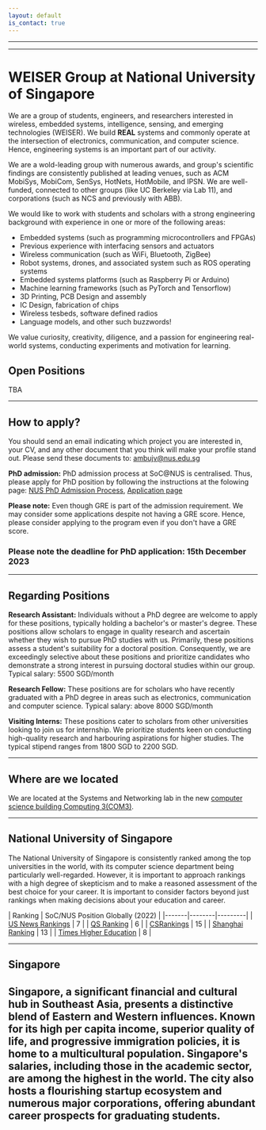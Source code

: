 ```yaml
---
layout: default
is_contact: true
---
```

----
****

# WEISER Group at National University of Singapore

We are a group of students, engineers, and researchers interested in wireless, embedded systems, intelligence, sensing, and emerging technologies (WEISER).  We build **REAL** systems and  commonly operate at the intersection of electronics, communication, and computer science. Hence, engineering systems is an important part of our activity. 

We are a wold-leading group with numerous awards, and group's scientific findings are consistently published at leading venues, such as ACM MobiSys, MobiCom, SenSys, HotNets, HotMobile, and IPSN. We are well-funded, connected to other groups (like UC Berkeley via Lab 11), and corporations (such as NCS and previously with ABB). 

We would like to work with students and scholars with a strong engineering background with experience in one or more of the following areas:  

* Embedded systems (such as programming microcontrollers and FPGAs)
* Previous experience with interfacing sensors and actuators
* Wireless communication (such as WiFi, Bluetooth, ZigBee)
* Robot systems, drones, and associated system such as ROS operating systems
* Embedded systems platforms (such as Raspberry Pi or Arduino)
* Machine learning frameworks (such as PyTorch and Tensorflow)
* 3D Printing, PCB Design and assembly
* IC Design, fabrication of chips
* Wireless tesbeds, software defined radios
* Language models, and other such buzzwords!

We value curiosity, creativity, diligence, and a passion for engineering real-world systems, conducting experiments and motivation for learning. 

## Open Positions 

TBA

----
## How to apply?

You should send an email indicating which project you are interested in, your CV, and any other document that you think will make your profile stand out. Please send these documents to: [ambujv@nus.edu.sg](mailto:ambujv@nus.edu.sg)

**PhD admission:** PhD admission process at SoC@NUS is centralised. Thus, please apply for PhD position by following the instructions at the folowing page: [NUS PhD Admission Process](https://www.comp.nus.edu.sg/programmes/pg/phdcs/), [Application page](https://www.comp.nus.edu.sg/programmes/pg/phdcs/application/)  


**Please note:** Even though GRE is part of the admission requirement. We may consider some applications despite not having a GRE score. Hence, please consider applying to the program even if you don't have a GRE score.

### Please note the deadline for PhD application: 15th December 2023

----
## Regarding Positions

**Research Assistant:** Individuals without a PhD degree are welcome to apply for these positions, typically holding a bachelor's or master's degree. These positions allow scholars to engage in quality research and ascertain whether they wish to pursue PhD studies with us. Primarily, these positions assess a student's suitability for a doctoral position. Consequently, we are exceedingly selective about these positions and prioritize candidates who demonstrate a strong interest in pursuing doctoral studies within our group.  Typical salary: 5500 SGD/month 

**Research Fellow:** These positions are for scholars who have recently graduated with a PhD degree in areas such as electronics, communication and computer science. Typical salary: above 8000 SGD/month 

**Visiting Interns:** These positions cater to scholars from other universities looking to join us for internship. We prioritize students keen on conducting high-quality research and harbouring aspirations for higher studies. The typical stipend ranges from 1800 SGD to 2200 SGD.

----


## Where are we located 

We are located at the Systems and Networking lab in the new [computer science building Computing 3(COM3)](https://com3.comp.nus.edu.sg/).

----

## National University of Singapore 

The National University of Singapore is consistently ranked among the top universities in the world, with its computer science department being particularly well-regarded. However, it is important to approach rankings with a high degree of skepticism and to make a reasoned assessment of the best choice for your career. It is important to consider factors beyond just rankings when making decisions about your education and career.

| Ranking  | SoC/NUS Position Globally (2022) |
|-------|--------|---------|
| [US News Rankings](https://www.usnews.com/education/best-global-universities/computer-science) | 7 |
| [QS Ranking](https://www.topuniversities.com/university-rankings/university-subject-rankings/2022/computer-science-information-systems) | 6 |
| [CSRankings](https://csrankings.org/) |  15 |
| [Shanghai Ranking](https://www.shanghairanking.com/rankings/gras/2022/RS0210) | 13 |
| [Times Higher Education](https://www.timeshighereducation.com/world-university-rankings/2022/subject-ranking/computer-science) | 8 |

----
## Singapore 

Singapore, a significant financial and cultural hub in Southeast Asia, presents a distinctive blend of Eastern and Western influences. Known for its high per capita income, superior quality of life, and progressive immigration policies, it is home to a multicultural population. Singapore's salaries, including those in the academic sector, are among the highest in the world. The city also hosts a flourishing startup ecosystem and numerous major corporations, offering abundant career prospects for graduating students.
----
